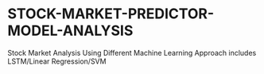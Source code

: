 # STOCK-MARKET-PREDICTOR-MODEL-ANALYSIS
Stock Market Analysis Using Different Machine Learning Approach includes LSTM/Linear Regression/SVM
